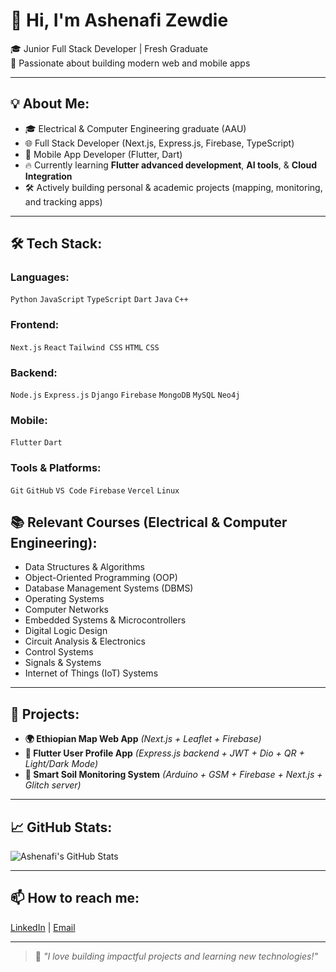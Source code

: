 # 👋 Hi, I'm Ashenafi Zewdie

🎓 Junior Full Stack Developer | Fresh Graduate  
🚀 Passionate about building modern web and mobile apps

---

## 💡 About Me:
- 🎓 Electrical & Computer Engineering graduate (AAU)
- 🌐 Full Stack Developer (Next.js, Express.js, Firebase, TypeScript)
- 📱 Mobile App Developer (Flutter, Dart)
- 🔥 Currently learning **Flutter advanced development**, **AI tools**, & **Cloud Integration**
- 🛠️ Actively building personal & academic projects (mapping, monitoring, and tracking apps)

---

## 🛠️ Tech Stack:
### Languages:
`Python` `JavaScript` `TypeScript` `Dart` `Java` `C++`

### Frontend:
`Next.js` `React` `Tailwind CSS` `HTML` `CSS`

### Backend:
`Node.js` `Express.js` `Django` `Firebase` `MongoDB` `MySQL` `Neo4j`

### Mobile:
`Flutter` `Dart`

### Tools & Platforms:
`Git` `GitHub` `VS Code` `Firebase` `Vercel` `Linux`

## 📚 Relevant Courses (Electrical & Computer Engineering):
- Data Structures & Algorithms
- Object-Oriented Programming (OOP)
- Database Management Systems (DBMS)
- Operating Systems
- Computer Networks
- Embedded Systems & Microcontrollers
- Digital Logic Design
- Circuit Analysis & Electronics
- Control Systems
- Signals & Systems
- Internet of Things (IoT) Systems

---

## 📌 Projects:
- **🌍 Ethiopian Map Web App** *(Next.js + Leaflet + Firebase)*
- **📱 Flutter User Profile App** *(Express.js backend + JWT + Dio + QR + Light/Dark Mode)*
- **🌱 Smart Soil Monitoring System** *(Arduino + GSM + Firebase + Next.js + Glitch server)*

---

## 📈 GitHub Stats:
![Ashenafi's GitHub Stats](https://github-readme-stats.vercel.app/api?username=AshenafiZ&show_icons=true&theme=radical)

---

## 📫 How to reach me:
[LinkedIn](https://linkedin.com/in/ashenafi-ze/) | [Email](mailto:ashenafizewdie19@example.com)

---

> 🚀 *"I love building impactful projects and learning new technologies!"*


<!--
**AshenafiZ/AshenafiZ** is a ✨ _special_ ✨ repository because its `README.md` (this file) appears on your GitHub profile.

Here are some ideas to get you started:

- 🔭 I’m currently working on ...
- 🌱 I’m currently learning ...
- 👯 I’m looking to collaborate on ...
- 🤔 I’m looking for help with ...
- 💬 Ask me about ...
- 📫 How to reach me: ...
- 😄 Pronouns: ...
- ⚡ Fun fact: ...
-->
